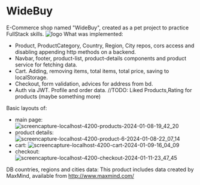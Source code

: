 # WideBuy
E-Commerce shop named "WideBuy", created as a pet project to practice FullStack skills.
![logo](https://github.com/K4chur/WideBuy/assets/51864946/126bfc3d-a002-4384-a3d5-ba5bc1c2c473)
What was implemented:
- Product, ProductCategory, Country, Region, City repos, cors access and disabling appending http methods on a backend.
- Navbar, footer, product-list, product-details components and product service for fetching data.
- Cart. Adding, removing items, total items, total price, saving to localStorage.
- Checkout, form validation, advices for address from bd.
- Auth via JWT. Profile and order data.
//TODO: Liked Products,Rating for products (maybe something more)

Basic layouts of:
- main page:
![screencapture-localhost-4200-products-2024-01-08-19_42_20](https://github.com/K4chur/WideBuy/assets/51864946/05d1f017-8b8f-4098-a049-5a9d3b5bea6e)
- product details:
![screencapture-localhost-4200-product-6-2024-01-08-22_07_14](https://github.com/K4chur/WideBuy/assets/51864946/14541a4a-c879-468d-be99-0b5c7a88c5b6)
- cart: 
![screencapture-localhost-4200-cart-2024-01-09-16_04_09](https://github.com/K4chur/WideBuy/assets/51864946/d55c3380-a32b-414e-8ce0-ab097732dae4)
- checkout:
![screencapture-localhost-4200-checkout-2024-01-11-23_47_45](https://github.com/K4chur/WideBuy/assets/51864946/34fb1070-653f-4a3d-813f-89e63fd7503c)

DB countries, regions and cities data: 
This product includes data created by MaxMind, available from http://www.maxmind.com/

